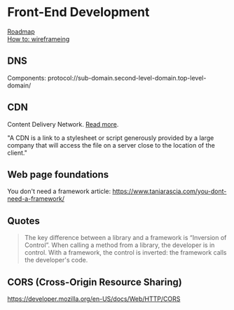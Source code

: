 # Front-End Development

[Roadmap](https://roadmap.sh/frontend)  
[How to: wireframeing](https://careerfoundry.com/en/blog/ux-design/how-to-create-your-first-wireframe/)

## DNS
Components: protocol://sub-domain.second-level-domain.top-level-domain/  


## CDN
Content Delivery Network. [Read more](https://web.dev/content-delivery-networks/).

"A CDN is a link to a stylesheet or script generously provided by a large company that will access the file on a server close to the location of the client."

## Web page foundations
You don't need a framework article: https://www.taniarascia.com/you-dont-need-a-framework/

## Quotes
> The key difference between a library and a framework is “Inversion of Control”. When calling a method from a library, the developer is in control. With a framework, the control is inverted: the framework calls the developer's code.

## CORS (Cross-Origin Resource Sharing)
https://developer.mozilla.org/en-US/docs/Web/HTTP/CORS
